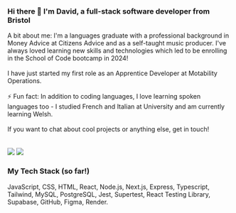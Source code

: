 ### Hi there 👋 I'm David, a full-stack software developer from Bristol

<div style='display:flex, flex-direction:column, justify-content:center'>

<div style='display:flex'>
A bit about me: I'm a languages graduate with a professional background in Money Advice at Citizens Advice and as a self-taught music producer. I've always loved learning new skills and technologies which led to be enrolling in the School of Code bootcamp in 2024! 
<br/><br/>
I have just started my first role as an Apprentice Developer at Motability Operations.
<br/><br/>
 ⚡ Fun fact: In addition to coding languages, I love learning spoken languages too - I studied French and Italian at University and am currently learning Welsh.
<br/><br/>
If you want to chat about cool projects or anything else, get in touch! 
</div>
</div>
<br/><br/>
<div align="left"> 
  <a href = "mailto: dixondavidjohn7@gmail.com"><img src="https://img.shields.io/badge/-Email-%23333?style=for-the-badge&logo=gmail&logoColor=white" target="_blank"></a>
  <a href="https://www.linkedin.com/in/david-dixon-64b021201" target="_blank"><img src="https://img.shields.io/badge/-LinkedIn-%230077B5?style=for-the-badge&logo=linkedin&logoColor=white" target="_blank"></a>
</div>
 <h3> My Tech Stack (so far!) </h2>
<div>
 JavaScript, CSS, HTML, React, Node.js, Next.js, Express, Typescript, Tailwind, MySQL, PostgreSQL, Jest, Supertest, React Testing Library, Supabase, GitHub, Figma, Render.
</div>


